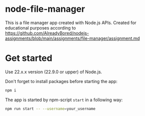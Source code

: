 # node-file-manager

This is a file manager app created with Node.js APIs.
Created for educational purposes according to https://github.com/AlreadyBored/nodejs-assignments/blob/main/assignments/file-manager/assignment.md

# Get started

Use 22.x.x version (22.9.0 or upper) of Node.js.

Don't forget to install packages before starting the app:

```bash
npm i
```

The app is started by npm-script `start` in a following way:

```bash
npm run start -- --username=your_username
```
